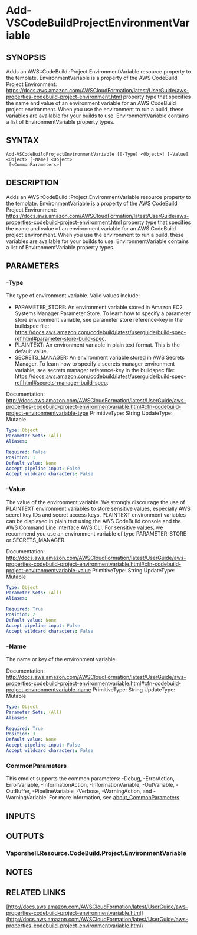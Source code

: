 # Add-VSCodeBuildProjectEnvironmentVariable

## SYNOPSIS
Adds an AWS::CodeBuild::Project.EnvironmentVariable resource property to the template.
EnvironmentVariable is a property of the AWS CodeBuild Project Environment: https://docs.aws.amazon.com/AWSCloudFormation/latest/UserGuide/aws-properties-codebuild-project-environment.html property type that specifies the name and value of an environment variable for an AWS CodeBuild project environment.
When you use the environment to run a build, these variables are available for your builds to use.
EnvironmentVariable contains a list of EnvironmentVariable property types.

## SYNTAX

```
Add-VSCodeBuildProjectEnvironmentVariable [[-Type] <Object>] [-Value] <Object> [-Name] <Object>
 [<CommonParameters>]
```

## DESCRIPTION
Adds an AWS::CodeBuild::Project.EnvironmentVariable resource property to the template.
EnvironmentVariable is a property of the AWS CodeBuild Project Environment: https://docs.aws.amazon.com/AWSCloudFormation/latest/UserGuide/aws-properties-codebuild-project-environment.html property type that specifies the name and value of an environment variable for an AWS CodeBuild project environment.
When you use the environment to run a build, these variables are available for your builds to use.
EnvironmentVariable contains a list of EnvironmentVariable property types.

## PARAMETERS

### -Type
The type of environment variable.
Valid values include:
+  PARAMETER_STORE: An environment variable stored in Amazon EC2 Systems Manager Parameter Store.
To learn how to specify a parameter store environment variable, see  parameter store reference-key in the buildspec file: https://docs.aws.amazon.com/codebuild/latest/userguide/build-spec-ref.html#parameter-store-build-spec.
+  PLAINTEXT: An environment variable in plain text format.
This is the default value.
+  SECRETS_MANAGER: An environment variable stored in AWS Secrets Manager.
To learn how to specify a secrets manager environment variable, see  secrets manager reference-key in the buildspec file: https://docs.aws.amazon.com/codebuild/latest/userguide/build-spec-ref.html#secrets-manager-build-spec.

Documentation: http://docs.aws.amazon.com/AWSCloudFormation/latest/UserGuide/aws-properties-codebuild-project-environmentvariable.html#cfn-codebuild-project-environmentvariable-type
PrimitiveType: String
UpdateType: Mutable

```yaml
Type: Object
Parameter Sets: (All)
Aliases:

Required: False
Position: 1
Default value: None
Accept pipeline input: False
Accept wildcard characters: False
```

### -Value
The value of the environment variable.
We strongly discourage the use of PLAINTEXT environment variables to store sensitive values, especially AWS secret key IDs and secret access keys.
PLAINTEXT environment variables can be displayed in plain text using the AWS CodeBuild console and the AWS Command Line Interface AWS CLI.
For sensitive values, we recommend you use an environment variable of type PARAMETER_STORE or SECRETS_MANAGER.

Documentation: http://docs.aws.amazon.com/AWSCloudFormation/latest/UserGuide/aws-properties-codebuild-project-environmentvariable.html#cfn-codebuild-project-environmentvariable-value
PrimitiveType: String
UpdateType: Mutable

```yaml
Type: Object
Parameter Sets: (All)
Aliases:

Required: True
Position: 2
Default value: None
Accept pipeline input: False
Accept wildcard characters: False
```

### -Name
The name or key of the environment variable.

Documentation: http://docs.aws.amazon.com/AWSCloudFormation/latest/UserGuide/aws-properties-codebuild-project-environmentvariable.html#cfn-codebuild-project-environmentvariable-name
PrimitiveType: String
UpdateType: Mutable

```yaml
Type: Object
Parameter Sets: (All)
Aliases:

Required: True
Position: 3
Default value: None
Accept pipeline input: False
Accept wildcard characters: False
```

### CommonParameters
This cmdlet supports the common parameters: -Debug, -ErrorAction, -ErrorVariable, -InformationAction, -InformationVariable, -OutVariable, -OutBuffer, -PipelineVariable, -Verbose, -WarningAction, and -WarningVariable. For more information, see [about_CommonParameters](http://go.microsoft.com/fwlink/?LinkID=113216).

## INPUTS

## OUTPUTS

### Vaporshell.Resource.CodeBuild.Project.EnvironmentVariable
## NOTES

## RELATED LINKS

[http://docs.aws.amazon.com/AWSCloudFormation/latest/UserGuide/aws-properties-codebuild-project-environmentvariable.html](http://docs.aws.amazon.com/AWSCloudFormation/latest/UserGuide/aws-properties-codebuild-project-environmentvariable.html)

